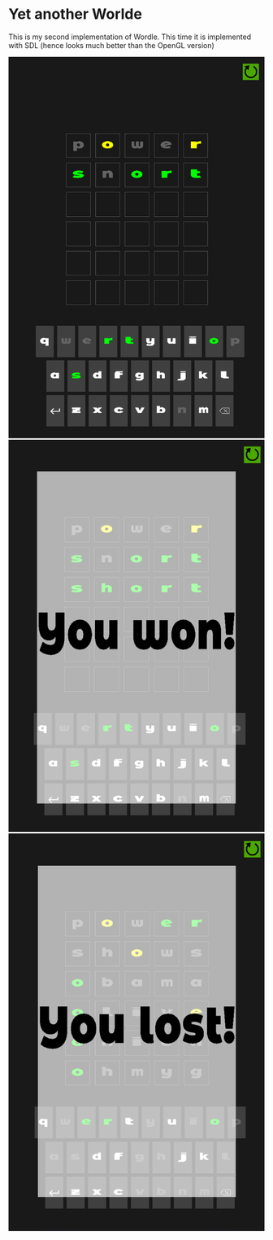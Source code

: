 # Yet another Worlde
This is my second implementation of Wordle. This time it is implemented with SDL (hence looks much better than the OpenGL version)

![Screenshot](wordle_ingame_1.png)
![Screenshot](wordle_ingame_2.png)
![Screenshot](wordle_ingame_3.png)
